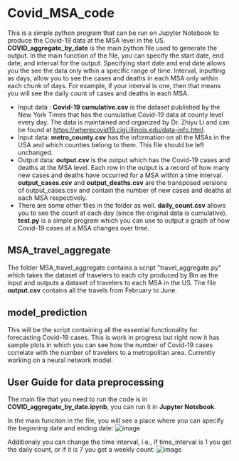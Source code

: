 # Covid_MSA_code
This is a simple python program that can be run on Jupyter Notebook to produce the Covid-19 data at the MSA level in the US. **COVID_aggregate_by_date** is the main python 
file used to generate the output. In the main function of the file, you can specify the start date, end date, and interval for the output. Specifying start date and end date
allows you the see the data only wthin a specific range of time. Interval, inputting as days, allow you to see the cases and deaths in each MSA only within each chunk of days.
For example, if your interval is one, then that means you will see the daily count of cases and deaths in each MSA.  
- Input data : **Covid-19 cumulative.csv** is the dataset published by the New York Times that has the cumulative Covid-19 data at county level every day. The data is maintained and organized by Dr. Zhiyu Li and can be found at https://wherecovid19.cigi.illinois.edu/data-info.html.   
- Input data: **metro_county.csv** has the information on all the MSAs in the USA and which counties belong to them. This file should be left unchanged.
- Output data: **output.csv** is the output which has the Covid-19 cases and deaths at the MSA level. Each row in the output is a record of how many new cases and deaths have occurred for a MSA within a time interval. **output_cases.csv** and **output_deaths.csv** are the transposed versions of output_cases.csv and contain the number of new cases and deaths at each MSA respectively.
- There are some other files in the folder as well. **daily_count.csv** allows you to see the count at each day (since the original data is cumulative). **test.py** is a simple
program which you can use to output a graph of how Covid-19 cases at a MSA changes over time.

## MSA_travel_aggregate
The folder MSA_travel_aggregate contains a script "travel_aggregate.py" which takes the dataset of travelers to each city produced by Bin as the input and outputs a dataset of travelers to each MSA in the US. The file **output.csv** contains all the travels from February to June.
             
## model_prediction
This will be the script containing all the essential functionality for forecasting Covid-19 cases. This is work in progress but right now it has sample plots in which you can see how the number of Covid-19 cases correlate with the number of travelers to a metropolitan area. Currently working on a neural network model.

## User Guide for data preprocessing
The main file that you need to run the code is in **COVID_aggregate_by_date.ipynb**, you can run it in **Jupyter Notebook**.

In the main funciton in the file, you will see a place where you can specify the beginning date and ending date:
![image](https://user-images.githubusercontent.com/47130002/101289826-5f7bd200-37c4-11eb-9330-3d7eb0d92c7d.png)


Additionaly you can change the time interval, i.e., if time_interval is 1 you get the daily count, or if it is 7 you get a weekly count:
![image](https://user-images.githubusercontent.com/47130002/101289875-b2ee2000-37c4-11eb-8bc0-eeb458a8eca7.png)

